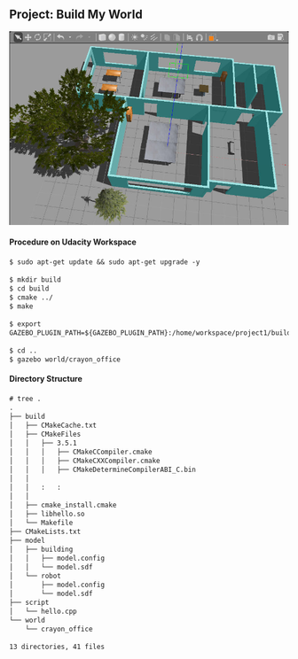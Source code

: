 ## Project: Build My World

![screenshot](./image/office_screenshot.png)

#### Procedure on Udacity Workspace

```
$ sudo apt-get update && sudo apt-get upgrade -y

$ mkdir build
$ cd build
$ cmake ../
$ make

$ export GAZEBO_PLUGIN_PATH=${GAZEBO_PLUGIN_PATH}:/home/workspace/project1/build

$ cd ..
$ gazebo world/crayon_office
```


#### Directory Structure
```
# tree .
.
├── build
│   ├── CMakeCache.txt
│   ├── CMakeFiles
│   │   ├── 3.5.1
│   │   │   ├── CMakeCCompiler.cmake
│   │   │   ├── CMakeCXXCompiler.cmake
│   │   │   ├── CMakeDetermineCompilerABI_C.bin
│   │   
│   │   :   :
│   │   
│   ├── cmake_install.cmake
│   ├── libhello.so
│   └── Makefile
├── CMakeLists.txt
├── model
│   ├── building
│   │   ├── model.config
│   │   └── model.sdf
│   └── robot
│       ├── model.config
│       └── model.sdf
├── script
│   └── hello.cpp
└── world
    └── crayon_office

13 directories, 41 files
```